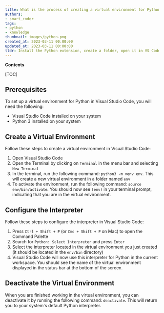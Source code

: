 ```yaml
---
title: What is the process of creating a virtual environment for Python in visual studio code?
authors:
- smart_coder
tags:
- python
- knowledge
thumbnail: images/python.png
created_at: 2023-03-11 00:00:00
updated_at: 2023-03-11 00:00:00
tldr: Install the Python extension, create a folder, open it in VS Code, open a new terminal, and type `python3 -m venv env` to create a virtual environment named `env`.
---
```


**Contents**

[TOC]

## Prerequisites
To set up a virtual environment for Python in Visual Studio Code, you will need the following:
- Visual Studio Code installed on your system
- Python 3 installed on your system

## Create a Virtual Environment
Follow these steps to create a virtual environment in Visual Studio Code:
1. Open Visual Studio Code
2. Open the Terminal by clicking on `Terminal` in the menu bar and selecting `New Terminal`
3. In the terminal, run the following command: `python3 -m venv env`. This will create a new virtual environment in a folder named `env`
4. To activate the environment, run the following command: `source env/bin/activate`. You should now see `(env)` in your terminal prompt, indicating that you are in the virtual environment.
 
## Configure the Interpreter
Follow these steps to configure the interpreter in Visual Studio Code:
1. Press `Ctrl + Shift + P` (or `Cmd + Shift + P` on Mac) to open the Command Palette
2. Search for `Python: Select Interpreter` and press `Enter`
3. Select the interpreter located in the virtual environment you just created (it should be located in the `env/bin` directory)
4. Visual Studio Code will now use this interpreter for Python in the current workspace. You should see the name of the virtual environment displayed in the status bar at the bottom of the screen.

## Deactivate the Virtual Environment
When you are finished working in the virtual environment, you can deactivate it by running the following command: `deactivate`. This will return you to your system's default Python interpreter.
